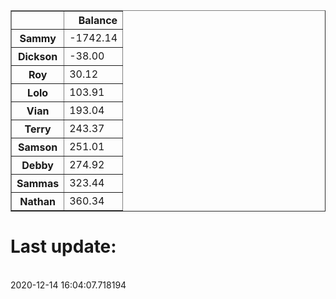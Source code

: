 <table border="1" class="dataframe">
  <thead>
    <tr style="text-align: right;">
      <th></th>
      <th>Balance</th>
    </tr>
  </thead>
  <tbody>
    <tr>
      <th>Sammy</th>
      <td>-1742.14</td>
    </tr>
    <tr>
      <th>Dickson</th>
      <td>-38.00</td>
    </tr>
    <tr>
      <th>Roy</th>
      <td>30.12</td>
    </tr>
    <tr>
      <th>Lolo</th>
      <td>103.91</td>
    </tr>
    <tr>
      <th>Vian</th>
      <td>193.04</td>
    </tr>
    <tr>
      <th>Terry</th>
      <td>243.37</td>
    </tr>
    <tr>
      <th>Samson</th>
      <td>251.01</td>
    </tr>
    <tr>
      <th>Debby</th>
      <td>274.92</td>
    </tr>
    <tr>
      <th>Sammas</th>
      <td>323.44</td>
    </tr>
    <tr>
      <th>Nathan</th>
      <td>360.34</td>
    </tr>
  </tbody>
</table><H1>Last update:</h1><br>2020-12-14 16:04:07.718194